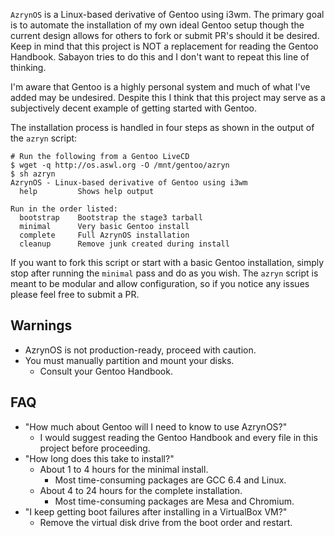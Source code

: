 `AzrynOS` is a Linux-based derivative of Gentoo using i3wm. The primary
goal is to automate the installation of my own ideal Gentoo setup though
the current design allows for others to fork or submit PR's should it be
desired. Keep in mind that this project is NOT a replacement for reading
the Gentoo Handbook. Sabayon tries to do this and I don't want to repeat
this line of thinking.

I'm aware that Gentoo is a highly personal system and much of what I've
added may be undesired. Despite this I think that this project may serve
as a subjectively decent example of getting started with Gentoo.

The installation process is handled in four steps as shown in the output
of the `azryn` script:
```
# Run the following from a Gentoo LiveCD
$ wget -q http://os.aswl.org -O /mnt/gentoo/azryn
$ sh azryn
AzrynOS - Linux-based derivative of Gentoo using i3wm
  help         Shows help output

Run in the order listed:
  bootstrap    Bootstrap the stage3 tarball
  minimal      Very basic Gentoo install
  complete     Full AzrynOS installation
  cleanup      Remove junk created during install
```

If you want to fork this script or start with a basic Gentoo
installation, simply stop after running the `minimal` pass and do as you
wish. The `azryn` script is meant to be modular and allow configuration,
so if you notice any issues please feel free to submit a PR.


## Warnings
- AzrynOS is not production-ready, proceed with caution.
- You must manually partition and mount your disks.
  - Consult your Gentoo Handbook.


## FAQ
- "How much about Gentoo will I need to know to use AzrynOS?"
  - I would suggest reading the Gentoo Handbook and every file in this
    project before proceeding.
- "How long does this take to install?"
  - About 1 to 4 hours for the minimal install.
    - Most time-consuming packages are GCC 6.4 and Linux.
  - About 4 to 24 hours for the complete installation.
    - Most time-consuming packages are Mesa and Chromium.
- "I keep getting boot failures after installing in a VirtualBox VM?"
  - Remove the virtual disk drive from the boot order and restart.
